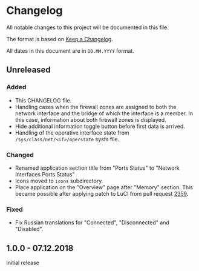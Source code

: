 # Changelog

All notable changes to this project will be documented in this file.

The format is based on [Keep a Changelog](https://keepachangelog.com/en/1.0.0/).

All dates in this document are in `DD.MM.YYYY` format.

## Unreleased
### Added
- This CHANGELOG file.
- Handling cases when the firewall zones are assigned to both the network
  interface and the bridge of which the interface is a member. In this case,
  information about both firewall zones is displayed.
- Hide additional information toggle button before first data is arrived.
- Handling of the operative interface state from `/sys/class/net/<if>/operstate`
  sysfs file.

### Changed
- Renamed application section title from "Ports Status" to "Network Interfaces
  Ports Status"
- Icons moved to `icons` subdirectory.
- Place application on the "Overview" page after "Memory" section.
  This became possible after applying patch to LuCI from pull request
  [2359](https://github.com/openwrt/luci/pull/2359).

### Fixed
- Fix Russian translations for "Connected", "Disconnected" and "Disabled".

## 1.0.0 - 07.12.2018

Initial release
